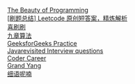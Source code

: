 [The Beauty of Programming](https://asanchina.wordpress.com/)</br>
[[刷题总结] Leetcode 原创短答案，精炼解析](http://www.meetqun.com/thread-15684-1-1.html)</br>
[喜刷刷](http://bangbingsyb.blogspot.com/2014/11/leetcode-first-missing-positive.html)</br>
[九章算法](http://www.jiuzhang.com/solutions/)</br>
[GeeksforGeeks Practice](http://www.practice.geeksforgeeks.org/)</br>
[Javarevisited Interview questions](http://javarevisited.blogspot.com/2011/06/top-programming-interview-questions.html)</br>
[Coder Career](http://codercareer.blogspot.com/2013/02/no-37-missing-number-in-array.html)</br>
[Grand Yang](http://www.cnblogs.com/grandyang)</br>
[细语呢喃](https://www.hrwhisper.me/leetcode-algorithm-solution/)
